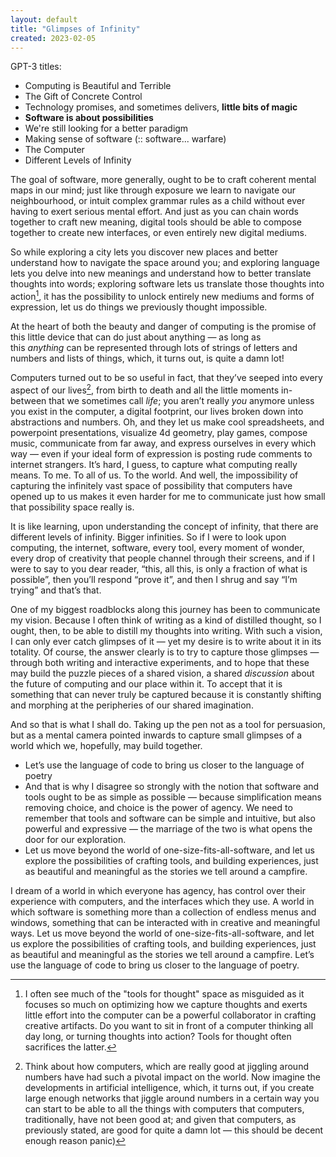 ```yaml
---
layout: default
title: "Glimpses of Infinity"
created: 2023-02-05
---
```


GPT-3 titles:
- Computing is Beautiful and Terrible
- The Gift of Concrete Control
- Technology promises, and sometimes delivers, **little bits of magic**
- **Software is about possibilities**
- We're still looking for a better paradigm
- Making sense of software (:: software... warfare)
- The Computer
- Different Levels of Infinity

The goal of software, more generally, ought to be to craft coherent mental maps in our mind; just like through exposure we learn to navigate our neighbourhood, or intuit complex grammar rules as a child without ever having to exert serious mental effort. And just as you can chain words together to craft new meaning, digital tools should be able to compose together to create new interfaces, or even entirely new digital mediums.

So while exploring a city lets you discover new places and better understand how to navigate the space around you; and exploring language lets you delve into new meanings and understand how to better translate thoughts into words; exploring software lets us translate those thoughts into action[^tft], it has the possibility to unlock entirely new mediums and forms of expression, let us do things we previously thought impossible.

At the heart of both the beauty and danger of computing is the promise of this little device that can do just about anything — as long as this _anything_ can be represented through lots of strings of letters and numbers and lists of things, which, it turns out, is quite a damn lot!

Computers turned out to be so useful in fact, that they’ve seeped into every aspect of our lives[^ai], from birth to death and all the little moments in-between that we sometimes call _life_; you aren’t really _you_ anymore unless you exist in the computer, a digital footprint, our lives broken down into abstractions and numbers. Oh, and they let us make cool spreadsheets, and powerpoint presentations, visualize 4d geometry, play games, compose music, communicate from far away, and express ourselves in every which way — even if your ideal form of expression is posting rude comments to internet strangers. It’s hard, I guess, to capture what computing really means. To me. To all of us. To the world. And well, the impossibility of capturing the infinitely vast space of possibility that computers have opened up to us makes it even harder for me to communicate just how small that possibility space really is.

It is like learning, upon understanding the concept of infinity, that there are different levels of infinity. Bigger infinities. So if I were to look upon computing, the internet, software, every tool, every moment of wonder, every drop of creativity that people channel through their screens, and if I were to say to you dear reader, “this, all this, is only a fraction of what is possible”, then you’ll respond “prove it”, and then I shrug and say “I’m trying” and that’s that.

One of my biggest roadblocks along this journey has been to communicate my vision. Because I often think of writing as a kind of distilled thought, so I ought, then, to be able to distill my thoughts into writing. With such a vision, I can only ever catch glimpses of it — yet my desire is to write about it in its totality. Of course, the answer clearly is to try to capture those glimpses — through both writing and interactive experiments, and to hope that these may build the puzzle pieces of a shared vision, a shared *discussion* about the future of computing and our place within it. To accept that it is something that can never truly be captured because it is constantly shifting and morphing at the peripheries of our shared imagination.

And so that is what I shall do. Taking up the pen not as a tool for persuasion, but as a mental camera pointed inwards to capture small glimpses of a world which we, hopefully, may build together.





- Let’s use the language of code to bring us closer to the language of poetry
- And that is why I disagree so strongly with the notion that software and tools ought to be as simple as possible — because simplification means removing choice, and choice is the power of agency. We need to remember that tools and software can be simple and intuitive, but also powerful and expressive — the marriage of the two is what opens the door for our exploration.
- Let us move beyond the world of one-size-fits-all-software, and let us explore the possibilities of crafting tools, and building experiences, just as beautiful and meaningful as the stories we tell around a campfire.

I dream of a world in which everyone has agency, has control over their experience with computers, and the interfaces which they use. A world in which software is something more than a collection of endless menus and windows, something that can be interacted with in creative and meaningful ways. Let us move beyond the world of one-size-fits-all-software, and let us explore the possibilities of crafting tools, and building experiences, just as beautiful and meaningful as the stories we tell around a campfire. Let’s use the language of code to bring us closer to the language of poetry.


[^tft]: I often see much of the "tools for thought" space as misguided as it focuses so much on optimizing how we capture thoughts and exerts little effort into the computer can be a powerful collaborator in crafting creative artifacts. Do you want to sit in front of a computer thinking all day long, or turning thoughts into action? Tools for thought often sacrifices the latter.

[^ai]: Think about how computers, which are really good at jiggling around numbers have had such a pivotal impact on the world. Now imagine the developments in artificial intelligence, which, it turns out, if you create large enough networks that jiggle around numbers in a certain way you can start to be able to all the things with computers that computers, traditionally, have not been good at; and given that computers, as previously stated, are good for quite a damn lot — this should be decent enough reason panic)